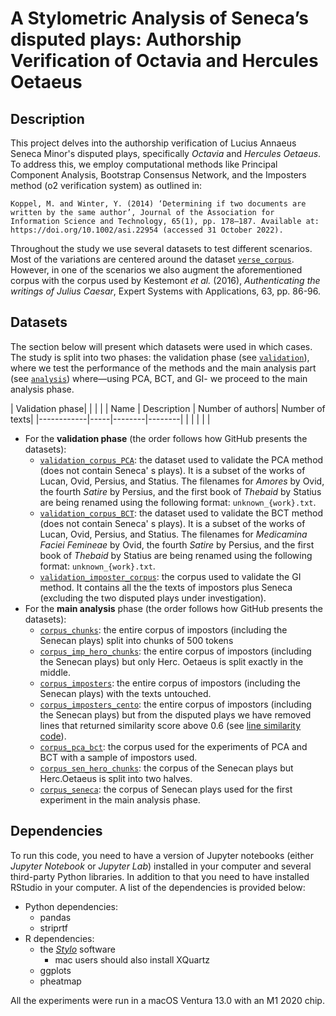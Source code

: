 # A Stylometric Analysis of Seneca’s disputed plays: Authorship Verification of Octavia and Hercules Oetaeus

## Description
This project delves into the authorship verification of Lucius Annaeus Seneca Minor's disputed plays, specifically *Octavia* and *Hercules Oetaeus*.
To address this, we employ computational methods like Principal Component Analysis, Bootstrap Consensus Network, and the Imposters method (o2 verification system) as outlined in:

```
Koppel, M. and Winter, Y. (2014) ‘Determining if two documents are written by the same author’, Journal of the Association for Information Science and Technology, 65(1), pp. 178–187. Available at: https://doi.org/10.1002/asi.22954 (accessed 31 October 2022).
```
Throughout the study we use several datasets to test different scenarios. Most of the variations are centered around the dataset [`verse_corpus`](https://github.com/PaschalisAg/seneca_stylometry/tree/main/verse_corpus). However, in one of the scenarios we also augment the aforementioned corpus with the corpus used by Kestemont *et al.* (2016), *Authenticating the writings of Julius Caesar*, Expert Systems with Applications, 63, pp. 86-96.



## Datasets
The section below will present which datasets were used in which cases. The study is split into two phases: the validation phase (see [`validation`](https://github.com/PaschalisAg/seneca_stylometry/tree/main/validation)), where we test the performance of the methods and the main analysis part (see [`analysis`](https://github.com/PaschalisAg/seneca_stylometry/tree/main/analysis)) where—using PCA, BCT, and GI- we proceed to the main analysis phase.

| Validation phase| | | |
| Name | Description | Number of authors| Number of texts|
|------------|-----|--------|--------|
| | | | |

+ For the **validation phase** (the order follows how GitHub presents the datasets):
    - [`validation_corpus_PCA`](validation/validation_PCA_BCT/validation_corpus_PCA): the dataset used to validate the PCA method (does not contain Seneca' s plays). It is a subset of the works of Lucan, Ovid, Persius, and Statius. The filenames for *Amores* by Ovid, the fourth *Satire* by Persius, and the first book of *Thebaid* by Statius are being renamed using the following format: `unknown_{work}.txt`.
    - [`validation_corpus_BCT`](validation/validation_PCA_BCT/validation_corpus_BCT): the dataset used to validate the BCT method (does not contain Seneca' s plays). It is a subset of the works of Lucan, Ovid, Persius, and Statius. The filenames for *Medicamina Faciei Femineae* by Ovid, the fourth *Satire* by Persius, and the first book of *Thebaid* by Statius are being renamed using the following format: `unknown_{work}.txt`.
    - [`validation_imposter_corpus`](validation/validation_imposters/validation_imp_corpus): the corpus used to validate the GI method. It contains all the the texts of impostors plus Seneca (excluding the two disputed plays under investigation).
+ For the **main analysis** phase (the order follows how GitHub presents the datasets):
    - [`corpus_chunks`](analysis/corpora/corpus_chunks): the entire corpus of impostors (including the Senecan plays) split into chunks of 500 tokens
    - [`corpus_imp_hero_chunks`](analysis/corpora/corpus_imp_hero_chunks): the entire corpus of impostors (including the Senecan plays) but only Herc. Oetaeus is split exactly in the middle.
    - [`corpus_imposters`](analysis/corpora/corpus_imposters): the entire corpus of impostors (including the Senecan plays) with the texts untouched.
    - [`corpus_imposters_cento`](analysis/corpora/corpus_imposters_cento): the entire corpus of impostors (including the Senecan plays) but from the disputed plays we have removed lines that returned similarity score above 0.6 (see [line similarity code](analysis/code/lines-similarity/cosine_simil.ipynb)).
    - [`corpus_pca_bct`](analysis/corpora/corpus_pca_bct/): the corpus used for the experiments of PCA and BCT with a sample of impostors used.
    - [`corpus_sen_hero_chunks`](analysis/corpora/corpus_sen_hero_chunks): the corpus of the Senecan plays but Herc.Oetaeus is split into two halves.
    - [`corpus_seneca`](analysis/corpora/corpus_seneca): the corpus of Senecan plays used for the first experiment in the main analysis phase.

## Dependencies
To run this code, you need to have a version of Jupyter notebooks (either *Jupyter Notebook* or *Jupyter Lab*) installed in your computer and several third-party Python libraries. In addition to that you need to have installed RStudio in your computer.
A list of the dependencies is provided below:
+ Python dependencies:
    - pandas
    - striprtf
+ R dependencies:
    - the [*Stylo*](https://github.com/computationalstylistics/stylo) software
      + mac users should also install XQuartz
    - ggplots
    - pheatmap


All the experiments were run in a macOS Ventura 13.0 with an M1 2020 chip.


[def]: https://github.com/PaschalisAg/seneca_stylometry/tree/main/verse_corpus